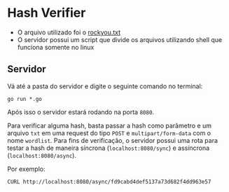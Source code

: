 # Hash Verifier
* O arquivo utilizado foi o [rockyou.txt](https://github.com/praetorian-code/Hob0Rules/blob/master/wordlists/rockyou.txt.gz)
* O servidor possui um script que divide os arquivos utilizando shell que funciona somente no linux

## Servidor

Vá até a pasta do servidor e digite o seguinte comando no terminal:

``` go run *.go ```

Após isso o servidor estará rodando na porta `8080`.

Para verificar alguma hash, basta passar a hash como parâmetro e um arquivo `txt` em uma request do tipo `POST` 
e `multipart/form-data` com o nome `wordlist`. Para fins de verificação, o servidor possui uma rota para 
testar a hash de maneira síncrona (`localhost:8080/sync`) e assíncrona (`localhost:8080/async`). 

Por exemplo:

``` CURL http://localhost:8080/async/fd9cabd4def5137a73d682f4dd963e57 ```
